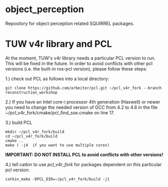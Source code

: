 object_perception
=================

Repository for object perception related SQUIRREL packages.

# TUW v4r library and PCL

At the moment, TUW's v4r library needs a particular PCL version to run. This will be fixed in the future. In order to avoid conflicts with other pcl versions (i.e. the built-in ros-pcl version), please follow these steps:

1.) check out PCL as follows into a local directory:

    git clone https://github.com/arbeitor/pcl.git ~/pcl_v4r_fork --branch reconstruction_workshop

2.) If you have an Intel core-i processor 4th generation (Haswell) or newer you need to change the needed version of GCC from 4.2 to 4.6 in the file ~/pcl_v4r_fork/cmake/pcl_find_sse.cmake on line 17.

3.)  build PCL

    mkdir ~/pcl_v4r_fork/build
    cd ~/pcl_v4r_fork/build
    cmake ..
    make ( -j4  if you want to use multiple cores)

**IMPORTANT: DO NOT INSTALL PCL to avoid conflicts with other versions!**

4.) tell catkin to use _pcl_v4r_fork_ for packages dependent on this particular pcl version:

    catkin_make -DPCL_DIR=~/pcl_v4r_fork/build -j1
